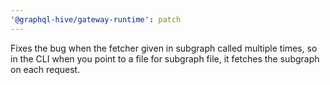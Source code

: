 ```yaml
---
'@graphql-hive/gateway-runtime': patch
---
```


Fixes the bug when the fetcher given in subgraph called multiple times, so in the CLI when you point to a file for subgraph file, it fetches the subgraph on each request.
